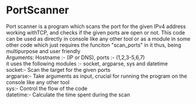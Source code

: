# PortScanner
Port scanner is a program which scans the port for the given IPv4 address working withTCP, and checks if the given ports are open or not. This code can be used as directly in console like any other tool or as a module in some other code which just requires the funciton "scan_ports" in it thus, being multipurpose and user friendly    
Arguments: Hostname :- (IP or DNS), ports :- (1,2,3-5,6,7)  
it uses the following modules :- socket, argparse, sys and datetime  
socket:- Scan the target for the given ports  
argparse:- Take arguments as input, crucial for running the program on the console like any other tool  
sys:- Control the flow of the code  
datetime:- Calculate the time spent during the scan 
